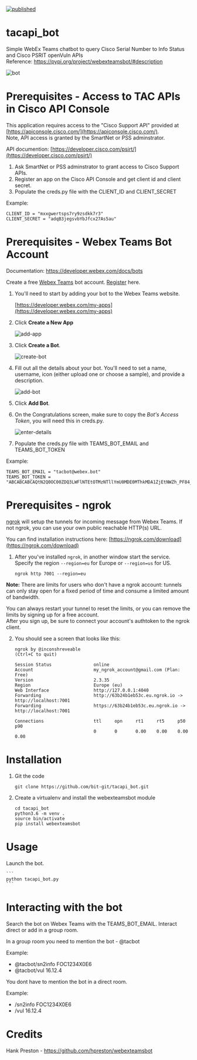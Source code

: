 [![published](https://static.production.devnetcloud.com/codeexchange/assets/images/devnet-published.svg)](https://developer.cisco.com/codeexchange/github/repo/bit-git/tacapi_bot)
# tacapi_bot
Simple WebEx Teams chatbot to query Cisco Serial Number to Info Status and Cisco PSRIT openVuln APIs</br>
Reference: https://pypi.org/project/webexteamsbot/#description

![bot](https://github.com/bit-git/tacapi_bot/raw/main/images/bot.gif)

# Prerequisites - Access to TAC APIs in Cisco API Console
This application requires access to the "Cisco Support API" provided at [https://apiconsole.cisco.com/](https://apiconsole.cisco.com/).  
Note, API access is granted by the SmartNet or PSS adminstrator.   

API documention: [https://developer.cisco.com/psirt/](https://developer.cisco.com/psirt/)

1. Ask SmartNet or PSS adminstrator to grant access to Cisco Support APIs. 
2. Register an app on the Cisco API Console and get client id and client secret.
3. Populate the creds.py file with the CLIENT_ID and CLIENT_SECRET

Example:
```
CLIENT_ID = "mxxgwertsps7ry9zsdkk7r3"
CLIENT_SECRET = "adqB3jegsvbYbJfcx27As5au"
```

# Prerequisites - Webex Teams Bot Account
Documentation: https://developer.webex.com/docs/bots

Create a free [Webex Teams](https://www.webex.com/products/teams/index.html) bot account.  [Register](https://www.webex.com/pricing/free-trial.html) here.

1. You'll need to start by adding your bot to the Webex Teams website.

    [https://developer.webex.com/my-apps](https://developer.webex.com/my-apps)

2. Click **Create a New App**

    ![add-app](https://github.com/bit-git/tacapi_bot/raw/main/images/createnewapp.png)

3. Click **Create a Bot**.

    ![create-bot](https://github.com/bit-git/tacapi_bot/raw/main/images/createnewbot.png)

4. Fill out all the details about your bot.  You'll need to set a name, username, icon (either upload one or choose a sample), and provide a description.

    ![add-bot](https://github.com/bit-git/tacapi_bot/raw/main/images/newbot.png)

5. Click **Add Bot**.

6. On the Congratulations screen, make sure to copy the *Bot's Access Token*, you will need this in creds.py.

    ![enter-details](https://github.com/bit-git/tacapi_bot/raw/main/images/botcongrats.png)

7. Populate the creds.py file with TEAMS_BOT_EMAIL and TEAMS_BOT_TOKEN

Example:
```
TEAMS_BOT_EMAIL = "tacbot@webex.bot"
TEAMS_BOT_TOKEN = "ABCABCABCAQtN2Q0OC00ZDQ3LWFlNTEtOTMzNTllYmU0MDE0MThkMDA1ZjEtNWZh_PF84_consumer"
```

# Prerequisites - ngrok

[ngrok](http://ngrok.com) will setup the tunnels for incoming message from Webex Teams.
If not ngrok, you can use your own public reachable HTTP(s) URL.

You can find installation instructions here: [https://ngrok.com/download](https://ngrok.com/download)

1. After you've installed `ngrok`, in another window start the service. </br>
   Specify the region `--region=eu` for Europe or `--region=us` for US.
   
    ```
    ngrok http 7001 --region=eu 
    ```
**Note:** There are limits for users who don't have a ngrok account: tunnels can only stay open for a fixed period of time and consume a limited amount of bandwidth.

You can always restart your tunnel to reset the limits, or you can remove the limits by signing up for a free account.</br> 
After you sign up, be sure to connect your account's authtoken to the ngrok client.

2. You should see a screen that looks like this:

    ```
    ngrok by @inconshreveable                                                                                                   (Ctrl+C to quit)

    Session Status                online
    Account                       my_ngrok_account@gmail.com (Plan: Free)
    Version                       2.3.35
    Region                        Europe (eu)
    Web Interface                 http://127.0.0.1:4040
    Forwarding                    http://63b24b1eb53c.eu.ngrok.io -> http://localhost:7001
    Forwarding                    https://63b24b1eb53c.eu.ngrok.io -> http://localhost:7001
    
    Connections                   ttl     opn     rt1     rt5     p50     p90
                                  0       0       0.00    0.00    0.00    0.00

    ```

# Installation
1. Git the code
	```
	git clone https://github.com/bit-git/tacapi_bot.git
	```

2. Create a virtualenv and install the webexteamsbot module

    ```
	cd tacapi_bot
    python3.6 -m venv .
    source bin/activate
    pip install webexteamsbot
    ```
	
# Usage
Launch the bot.

    ```
    python tacapi_bot.py
    ```

# Interacting with the bot

Search the bot on Webex Teams with the TEAMS_BOT_EMAIL. Interact direct or add in a group room.

In a group room you need to mention the bot - @tacbot

Example:

* @tacbot/sn2info FOC1234X0E6
* @tacbot/vul 16.12.4

You dont have to mention the bot in a direct room.

Example:

* /sn2info FOC1234X0E6
* /vul 16.12.4


# Credits
Hank Preston - https://github.com/hpreston/webexteamsbot
